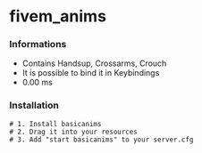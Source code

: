 # fivem_anims

### Informations
- Contains Handsup, Crossarms, Crouch
- It is possible to bind it in Keybindings
- 0.00 ms

### Installation
```
# 1. Install basicanims
# 2. Drag it into your resources
# 3. Add "start basicanims" to your server.cfg
```
